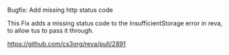 Bugfix: Add missing http status code

This Fix adds a missing status code to the InsufficientStorage error in reva, to allow tus to pass it through.

https://github.com/cs3org/reva/pull/2891
